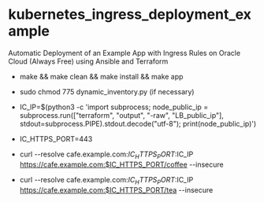 # kubernetes_ingress_deployment_example
Automatic Deployment of an Example App with Ingress Rules on Oracle Cloud (Always Free) using Ansible and Terraform

- make && make clean && make install && make app

- sudo chmod 775 dynamic_inventory.py (if necessary)

- IC_IP=$(python3 -c 'import subprocess; node_public_ip = subprocess.run(["terraform", "output", "-raw", "LB_public_ip"], stdout=subprocess.PIPE).stdout.decode("utf-8"); print(node_public_ip)')
- IC_HTTPS_PORT=443

- curl --resolve cafe.example.com:$IC_HTTPS_PORT:$IC_IP https://cafe.example.com:$IC_HTTPS_PORT/coffee --insecure
- curl --resolve cafe.example.com:$IC_HTTPS_PORT:$IC_IP https://cafe.example.com:$IC_HTTPS_PORT/tea --insecure
